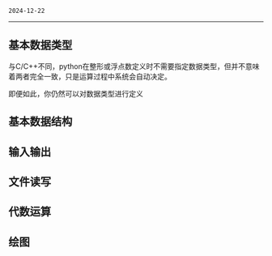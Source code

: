 
`2024-12-22`

---

## 基本数据类型
与C/C++不同，python在整形或浮点数定义时不需要指定数据类型，但并不意味着两者完全一致，只是运算过程中系统会自动决定。

即便如此，你仍然可以对数据类型进行定义

## 基本数据结构

## 输入输出

## 文件读写

## 代数运算

## 绘图